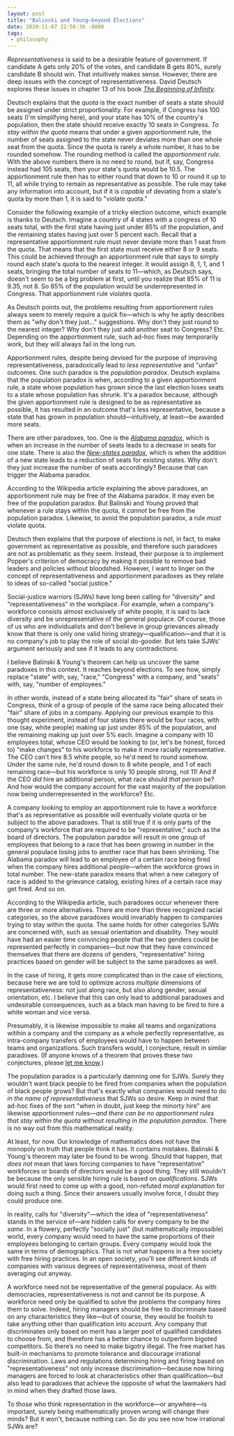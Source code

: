 ```yaml
---
layout: post
title: "Balinski and Young—beyond Elections"
date: 2020-11-07 22:56:39 -0800
tags:
 - philosophy
---
```


*Representativeness* is said to be a desirable feature of government. If candidate A gets only 20% of the votes, and candidate B gets 80%, surely candidate B should win. That intuitively makes sense. However, there are deep issues with the concept of representativeness. David Deutsch explores these issues in chapter 13 of his book [*The Beginning of Infinity*](https://www.amazon.com/Beginning-Infinity-Explanations-Transform-World/dp/0143121359/).

Deutsch explains that the *quota* is the exact number of seats a state should be assigned under strict proportionality. For example, if Congress has 100 seats (I'm simplifying here), and your state has 10% of the country's population, then the state should receive exactly 10 seats in Congress. *To stay within the quota* means that under a given apportionment rule, the number of seats assigned to the state never deviates more than one whole seat from the quota. Since the quota is rarely a whole number, it has to be rounded somehow. The rounding method is called the *apportionment rule*. With the above numbers there is no need to round, but if, say, Congress instead had 105 seats, then your state's quota would be 10.5. The apportionment rule then has to either round that down to 10 or round it up to 11, all while trying to remain as representative as possible. The rule may take any information into account, but if it is *capable* of deviating from a state's quota by more than 1, it is said to "violate quota."

Consider the following example of a tricky election outcome, which example is thanks to Deutsch. Imagine a country of 4 states with a congress of 10 seats total, with the first state having just under 85% of the population, and the remaining states having just over 5 percent each. Recall that a representative apportionment rule must never deviate more than 1 seat from the quota. That means that the first state must receive either 8 or 9 seats. This could be achieved through an apportionment rule that says to simply round each state's quota to the nearest integer. It would assign 8, 1, 1, and 1 seats, bringing the total number of seats to 11—which, as Deutsch says, doesn't seem to be a big problem at first, until you realize that 85% of 11 is 9.35, not 8. So 85% of the population would be underrepresented in Congress. That apportionment rule violates quota.

As Deutsch points out, the problems resulting from apportionment rules always seem to merely require a quick fix—which is why he aptly describes them as "why don't they just..." suggestions. Why don't they just round to the nearest integer? Why don't they just add another seat to Congress? Etc. Depending on the apportionment rule, such ad-hoc fixes may temporarily work, but they will always fail in the long run.

Apportionment rules, despite being devised for the purpose of improving representativeness, paradoxically lead to *less representative* and "unfair" outcomes. One such paradox is the *population paradox*. Deutsch explains that the population paradox is when, according to a given apportionment rule, a state whose population has grown since the last election loses seats to a state whose population has shrunk. It's a paradox because, although the given apportionment rule is designed to be as representative as possible, it has resulted in an outcome that's less representative, because a state that has grown in population should—intuitively, at least—be awarded more seats.

There are other paradoxes, too. One is the [*Alabama paradox*](https://en.wikipedia.org/wiki/Apportionment_paradox#Alabama_paradox), which is when an increase in the number of seats leads to a decrease in seats for one state. There is also the [*New-states paradox*](https://en.wikipedia.org/wiki/Apportionment_paradox#New_states_paradox), which is when the addition of a new state leads to a reduction of seats for existing states. Why don't they just increase the number of seats accordingly? Because that can trigger the Alabama paradox.

According to the Wikipedia article explaining the above paradoxes, an apportionment rule may be free of the Alabama paradox. It may even be free of the population paradox. But Balinski and Young proved that whenever a rule stays within the quota, it *cannot* be free from the population paradox. Likewise, to avoid the population paradox, a rule *must* violate quota.

Deutsch then explains that the purpose of elections is not, in fact, to make government as representative as possible, and therefore such paradoxes are not as problematic as they seem. Instead, their purpose is to implement Popper's criterion of democracy by making it possible to remove bad leaders and policies without bloodshed. However, I want to linger on the concept of representativeness and apportionment paradoxes as they relate to ideas of so-called "social justice."

Social-justice warriors (SJWs) have long been calling for "diversity" and "representativeness" in the workplace. For example, when a company's workforce consists almost exclusively of white people, it is said to lack diversity and be unrepresentative of the general populace. Of course, those of us who are individualists and don't believe in group grievances already know that there is only one valid hiring strategy—qualification—and that it is no company's job to play the role of social do-gooder. But lets take SJWs' argument seriously and see if it leads to any contradictions.

I believe Balinski & Young's theorem can help us uncover the same paradoxes in this context. It reaches beyond elections. To see how, simply replace "state" with, say, "race," "Congress" with a company, and "seats" with, say, "number of employees."

In other words, instead of a state being allocated its "fair" share of seats in Congress, think of a group of people of the same race being allocated their "fair" share of jobs in a company. Applying our previous example to this thought experiment, instead of four states there would be four races, with one (say, white people) making up just under 85% of the population, and the remaining making up just over 5% each. Imagine a company with 10 employees total, whose CEO would be looking to (or, let's be honest, forced to) "make changes" to his workforce to make it more racially representative. The CEO can't hire 8.5 white people, so he'd need to round somehow. Under the same rule, he'd round down to 8 white people, and 1 of each remaining race—but his workforce is only 10 people strong, not 11! And if the CEO *did* hire an additional person, what race should *that person* be? And how would the company account for the vast majority of the population now being underrepresented in the workforce? Etc.

A company looking to employ an apportionment rule to have a workforce that's as representative as possible will eventually violate quota or be subject to the above paradoxes. That is still true if it is only parts of the company's workforce that are required to be "representative," such as the board of directors. The population paradox will result in one group of employees that belong to a race that has been growing in number in the general populace losing jobs to another race that has been shrinking. The Alabama paradox will lead to an employee of a certain race being fired when the company hires additional people—when the workforce grows in total number. The new-state paradox means that when a new category of race is added to the grievance catalog, existing hires of a certain race may get fired. And so on.

According to the Wikipedia article, such paradoxes occur whenever there are three or more alternatives. There are more than three recognized racial categories, so the above paradoxes would invariably happen to companies trying to stay within the quota. The same holds for other categories SJWs are concerned with, such as sexual orientation and disability. They would have had an easier time convincing people that the two genders could be represented perfectly in companies—but now that they have convinced themselves that there are dozens of genders, "representative" hiring practices based on gender will be subject to the same paradoxes as well.

In the case of hiring, it gets more complicated than in the case of elections, because here we are told to optimize across *multiple* dimensions of representativeness: not just along race, but also along gender, sexual orientation, etc. I believe that this can only lead to additional paradoxes and undesirable consequences, such as a black man having to be fired to hire a white woman and vice versa.

Presumably, it is likewise impossible to make all teams and organizations witihin a company and the company as a whole perfectly representative, as intra-company transfers of employees would have to happen between teams and organizations. Such transfers would, I conjecture, result in similar paradoxes. (If anyone knows of a theorem that proves these two conjectures, please [let me know](mailto:dennis.hackethal@googlemail.com).)

The population paradox is a particularly damning one for SJWs. Surely they wouldn't want black people to be fired from companies when the population of black people grows? But that's exactly what companies would need to do *in the name of representativeness* that SJWs so desire. Keep in mind that ad-hoc fixes of the sort "when in doubt, just keep the minorty hire" are likewise apportionment rules—*and there can be no apportionment rules that stay within the quota without resulting in the population paradox*. There is no way out from this mathematical reality.

At least, for now. Our knowledge of mathematics does not have the monopoly on truth that people think it has. It contains mistakes. Balinski & Young's theorem may later be found to be wrong. Should that happen, that *does not* mean that laws forcing companies to have "representative" workforces or boards of directors would be a good thing. They still wouldn't be because the only sensible hiring rule is based on *qualifications*. SJWs would first need to come up with a good, non-refuted *moral explanation* for doing such a thing. Since their answers usually involve force, I doubt they could produce one.

In reality, calls for "diversity"—which the idea of "representativeness" stands in the service of—are hidden calls for every company to be *the same*. In a flowery, perfectly "socially just" (but mathematically impossible) world, every company would need to have the same proportions of their employees belonging to certain groups. Every company would look the same in terms of demographics. That is not what happens in a free society with free hiring practices. In an open society, you'll see different kinds of companies with various degrees of representativeness, most of them averaging out anyway.

A workforce need not be representative of the general populace. As with democracies, representativeness is not and cannot be its purpose. A workforce need only be qualified to solve the problems the company hires them to solve. Indeed, hiring managers should be free to discriminate based on any characteristics they like—but of course, they would be foolish to take anything other than qualification into account. Any company that discriminates only based on merit has a larger pool of qualified candidates to choose from, and therefore has a better chance to outperform bigoted competitors. So there’s no need to make bigotry illegal. The free market has built-in mechanisms to promote tolerance and discourage irrational discrimination. Laws and regulations determining hiring and firing based on "representativeness" not only increase discrimination—because now hiring managers are forced to look at characteristics other than qualification—but also lead to paradoxes that achieve the opposite of what the lawmakers had in mind when they drafted those laws.

To those who think representation in the workforce—or anywhere—is important, surely being mathematically proven wrong will change their minds? But it won't, because nothing can. So do you see now how irrational SJWs are?
